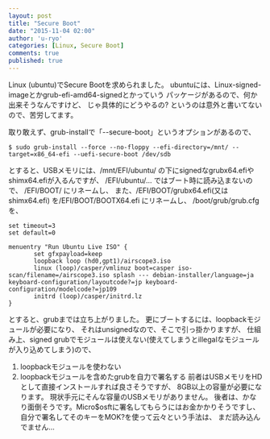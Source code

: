 ```yaml
---
layout: post
title: "Secure Boot"
date: "2015-11-04 02:00"
author: 'u-ryo'
categories: [Linux, Secure Boot]
comments: true
published: true
---
```

Linux (ubuntu)でSecure Bootを求められました。
ubuntuには、Linux-signed-imageとかgrub-efi-amd64-signedとかっていう
パッケージがあるので、何か出来そうなんですけど、
じゃ具体的にどうやるの?
というのは意外と書いてないので、苦労してます。

取り敢えず、grub-installで「--secure-boot」というオプションがあるので、

```
$ sudo grub-install --force --no-floppy --efi-directory=/mnt/ --target=x86_64-efi --uefi-secure-boot /dev/sdb
```

とすると、USBメモリには、/mnt/EFI/ubuntu/ の下にsignedなgrubx64.efiやshimx64.efiが入るんですが、
/EFI/ubuntu/... ではブート時に読み込まないので、
/EFI/BOOT/ にリネームし、
また、/EFI/BOOT/grubx64.efi(又はshimx64.efi) を/EFI/BOOT/BOOTX64.efi にリネームし、
/boot/grub/grub.cfg を、

```
set timeout=3
set default=0

menuentry "Run Ubuntu Live ISO" {
       set gfxpayload=keep
       loopback loop (hd0,gpt1)/airscope3.iso
       linux (loop)/casper/vmlinuz boot=casper iso-scan/filename=/airscope3.iso splash --- debian-installer/language=ja keyboard-configuration/layoutcode?=jp keyboard-configuration/modelcode?=jp109
       initrd (loop)/casper/initrd.lz
}
```

とすると、grubまでは立ち上がりました。
更にブートするには、loopbackモジュールが必要になり、
それはunsignedなので、そこで引っ掛かりますが、
仕組み上、signed grubでモジュールは使えない(使えてしまうとillegalなモジュールが入り込めてしまう)ので、
1. loopbackモジュールを使わない
1. loopbackモジュールを含めたgrubを自力で署名する
前者はUSBメモリをHDとして直接インストールすれば良さそうですが、
8GB以上の容量が必要になります。
現状手元にそんな容量のUSBメモリがありません。
後者は、かなり面倒そうです。Micro$osftに署名してもらうにはお金かかりそうですし、
自分で署名してそのキーをMOK?を使って云々という手法は、
まだ読み込んでません...